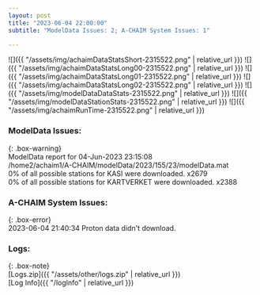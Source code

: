 ```yaml
---
layout: post
title: "2023-06-04 22:00:00"
subtitle: "ModelData Issues: 2; A-CHAIM System Issues: 1"

---
```


![]({{ "/assets/img/achaimDataStatsShort-2315522.png" | relative_url }})
![]({{ "/assets/img/achaimDataStatsLong00-2315522.png" | relative_url }})
![]({{ "/assets/img/achaimDataStatsLong01-2315522.png" | relative_url }})
![]({{ "/assets/img/achaimDataStatsLong02-2315522.png" | relative_url }})
![]({{ "/assets/img/modelDataDataStats-2315522.png" | relative_url }})
![]({{ "/assets/img/modelDataStationStats-2315522.png" | relative_url }})
![]({{ "/assets/img/achaimRunTime-2315522.png" | relative_url }})


### ModelData Issues:  
  
{: .box-warning}  
 ModelData report for 04-Jun-2023 23:15:08   
 /home2/achaim1/A-CHAIM/modelData/2023/155/23/modelData.mat   
 0% of all possible stations for KASI were downloaded. x2679   
 0% of all possible stations for KARTVERKET were downloaded. x2388   
  
### A-CHAIM System Issues:  
  
{: .box-error}  
2023-06-04 21:40:34 Proton data didn't download.  

### Logs:  
  
{: .box-note}  
[Logs.zip]({{ "/assets/other/logs.zip" | relative_url }})  
[Log Info]({{ "/logInfo" | relative_url }})  
